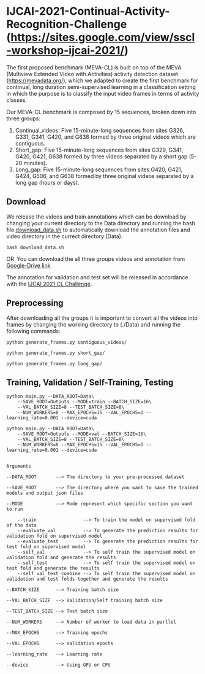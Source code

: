 # IJCAI-2021-Continual-Activity-Recognition-Challenge (https://sites.google.com/view/sscl-workshop-ijcai-2021/)

The first proposed benchmark (MEVA-CL) is built on top of the MEVA (Multiview Extended Video with Activities) activity detection dataset (https://mevadata.org/), which we adapted to create the first benchmark for continual, long duration semi-supervised learning in a classification setting in which the purpose is to classify the input video frames in terms of activity classes.

Our MEVA-CL benchmark is composed by 15 sequences, broken down into three groups:

1. Continual_videos: Five 15-minute-long sequences from sites G326, G331, G341, G420, and G638 formed by three original videos which are contiguous.
2. Short_gap: Five 15-minute-long sequences from sites G329, G341, G420, G421, G638 formed by three videos separated by a short gap (5-20 minutes).
3. Long_gap: Five 15-minute-long sequences from sites G420, G421, G424, G506, and G638 formed by three original videos separated by a long gap (hours or days).

## Download
We release the videos and train annotations which can be download by changing your current directory to the Data directory and running the bash file [download_data.sh](./Data/download_data.sh) to automatically download the annotation files and video directory in the currect directory (Data).
```
bash download_data.sh
```
OR 
You can download the all three groups videos and annotation from [Google-Drive link](https://drive.google.com/drive/folders/1z_fNoUySHeNy6CjgvWPMSP4sVuziEsR5?usp=sharing)

The annotation for validation and test set will be released in accordance with the [IJCAI 2021 CL Challenge](https://sites.google.com/view/sscl-workshop-ijcai-2021/).

## Preprocessing
After downloading all the groups it is important to convert all the videos into frames by changing the working directory to (./Data) and running the following commands:
```
python generate_frames.py contiguous_videos/

python generate_frames.py short_gap/

python generate_frames.py long_gap/

```

## Training, Validation / Self-Training, Testing 

```
python main.py --DATA_ROOT=Data\
    --SAVE_ROOT=Outputs --MODE=train --BATCH_SIZE=16\
    --VAL_BATCH_SIZE=8 --TEST_BATCH_SIZE=8\
    --NUM_WORKERS=8 --MAX_EPOCHS=15 --VAL_EPOCHS=1 --learning_rate=0.001 --device=cuda

python main.py --DATA_ROOT=Data\
    --SAVE_ROOT=Outputs --MODE=val --BATCH_SIZE=16\
    --VAL_BATCH_SIZE=8 --TEST_BATCH_SIZE=8\
    --NUM_WORKERS=8 --MAX_EPOCHS=15 --VAL_EPOCHS=1 --learning_rate=0.001 --device=cuda
    

Arguments  

--DATA_ROOT       --> The directory to your pre-processed dataset

--SAVE_ROOT       --> The directory where you want to save the trained models and output json files

--MODE            --> Mode represent which specific section you want to run

    --train                 --> To train the model on supervised fold of the data
    --evaluate_val          --> To generate the prediction results for validation fold on supervised model
    --evaluate_test         --> To generate the prediction results for test fold on supervised model
    --self_val              --> To self train the supervised model on validation fold and generate the results
    --self_test             --> To self train the supervised model on test fold and generate the results
    --self_val_test_combine --> To self train the supervised model on validation and test folds together and generate the results

--BATCH_SIZE      --> Training batch size

--VAL_BATCH_SIZE  --> Validation/Self training batch size

--TEST_BATCH_SIZE --> Test batch size

--NUM_WORKERS     --> Number of worker to load data in parllel

--MAX_EPOCHS      --> Training epochs

--VAL_EPOCHS      --> Validation epochs

--learning_rate   --> Learning rate

--device          --> Using GPU or CPU 

```
